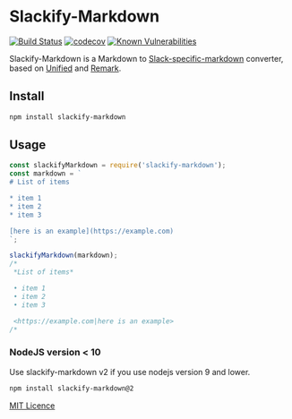 # Slackify-Markdown

[![Build Status](https://travis-ci.org/jsarafajr/slackify-markdown.svg?branch=master)](https://travis-ci.org/jsarafajr/slackify-markdown)
[![codecov](https://codecov.io/gh/jsarafajr/slackify-markdown/branch/master/graph/badge.svg)](https://codecov.io/gh/jsarafajr/slackify-markdown) [![Known Vulnerabilities](https://snyk.io/test/github/jsarafajr/slackify-markdown/badge.svg)](https://snyk.io/test/github/jsarafajr/slackify-markdown)


Slackify-Markdown is a Markdown to [Slack-specific-markdown](https://api.slack.com/docs/message-formatting#message_formatting) converter, based on [Unified](https://github.com/unifiedjs/unified) and [Remark](https://github.com/remarkjs/remark/).

## Install

```bash
npm install slackify-markdown
```

## Usage

```js
const slackifyMarkdown = require('slackify-markdown');
const markdown = `
# List of items

* item 1
* item 2
* item 3

[here is an example](https://example.com)
`;

slackifyMarkdown(markdown);
/*
 *List of items*

 • item 1
 • item 2
 • item 3

 <https://example.com|here is an example>
/*
```

### NodeJS version < 10

Use slackify-markdown v2 if you use nodejs version 9 and lower.

```bash
npm install slackify-markdown@2
```


[MIT Licence](LICENSE)
